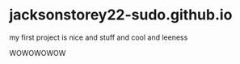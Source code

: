 # jacksonstorey22-sudo.github.io
my first project is nice and stuff and cool and leeness

WOWOWOWOW
